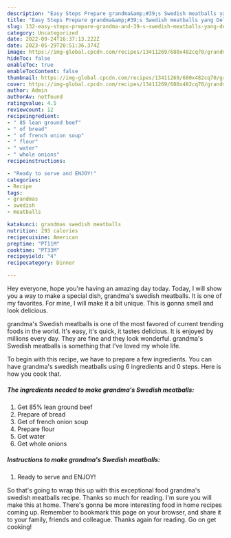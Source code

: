 ```yaml
---
description: "Easy Steps Prepare grandma&amp;#39;s Swedish meatballs yang Delicious}"
title: "Easy Steps Prepare grandma&amp;#39;s Swedish meatballs yang Delicious}"
slug: 132-easy-steps-prepare-grandma-and-39-s-swedish-meatballs-yang-delicious
category: Uncategorized
date: 2022-09-24T16:37:13.222Z
date: 2023-05-29T20:51:36.374Z
image: https://img-global.cpcdn.com/recipes/13411269/680x482cq70/grandmas-swedish-meatballs-recipe-main-photo.jpg
hideToc: false
enableToc: true
enableTocContent: false
thumbnail: https://img-global.cpcdn.com/recipes/13411269/680x482cq70/grandmas-swedish-meatballs-recipe-main-photo.jpg
cover: https://img-global.cpcdn.com/recipes/13411269/680x482cq70/grandmas-swedish-meatballs-recipe-main-photo.jpg
author: Admin
authorAv: notfound
ratingvalue: 4.5
reviewcount: 12
recipeingredient:
- " 85 lean ground beef"
- " of bread"
- " of french onion soup"
- " flour"
- " water"
- " whole onions"
recipeinstructions:

- "Ready to serve and ENJOY!"
categories:
- Recipe
tags:
- grandmas
- swedish
- meatballs

katakunci: grandmas swedish meatballs 
nutrition: 293 calories
recipecuisine: American
preptime: "PT11M"
cooktime: "PT33M"
recipeyield: "4"
recipecategory: Dinner

---
```



Hey everyone, hope you're having an amazing day today. Today, I will show you a way to make a special dish, grandma&#39;s swedish meatballs. It is one of my favorites. For mine, I will make it a bit unique. This is gonna smell and look delicious.



grandma&#39;s Swedish meatballs is one of the most favored of current trending foods in the world. It's easy, it's quick, it tastes delicious. It is enjoyed by millions every day. They are fine and they look wonderful. grandma&#39;s Swedish meatballs is something that I've loved my whole life.


To begin with this recipe, we have to prepare a few ingredients. You can have grandma&#39;s swedish meatballs using 6 ingredients and 0 steps. Here is how you cook that.

<!--inarticleads1-->

##### The ingredients needed to make grandma&#39;s Swedish meatballs:

1. Get  85% lean ground beef
1. Prepare  of bread
1. Get  of french onion soup
1. Prepare  flour
1. Get  water
1. Get  whole onions




<!--inarticleads2-->

##### Instructions to make grandma&#39;s Swedish meatballs:


1. Ready to serve and ENJOY!



So that's going to wrap this up with this exceptional food grandma&#39;s swedish meatballs recipe. Thanks so much for reading. I'm sure you will make this at home. There's gonna be more interesting food in home recipes coming up. Remember to bookmark this page on your browser, and share it to your family, friends and colleague. Thanks again for reading. Go on get cooking!
